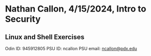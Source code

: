 # Nathan Callon, 4/15/2024, Intro to Security

## Linux and Shell Exercises

Odin ID: 945912805
PSU ID: ncallon
PSU email: ncallon@pdx.edu
